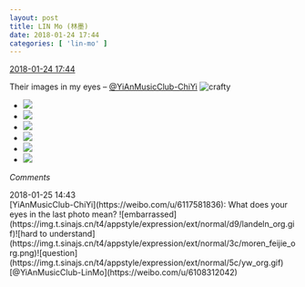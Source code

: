 ```yaml
---
layout: post
title: LIN Mo (林墨)
date: 2018-01-24 17:44
categories: [ 'lin-mo' ]
---
```


<div class="weibo-info">
  <a href="https://weibo.com/6108312042/FFRw9yQZC">2018-01-24 17:44</a>
</div>

Their images in my eyes – [@YiAnMusicClub-ChiYi](https://weibo.com/u/6117581836) ![crafty](https://img.t.sinajs.cn/t4/appstyle/expression/ext/normal/6d/yx_org.gif)

<!-- more -->

<ul class="weibo-pic-list-2">
  <li class="weibo-pic">
    <a href="https://wx2.sinaimg.cn/mw690/006FnQZYly1fnru80v185j32c02c01ky.jpg"><img src="https://wx2.sinaimg.cn/thumb150/006FnQZYly1fnru80v185j32c02c01ky.jpg"/></a>
  </li>
  <li class="weibo-pic">
    <a href="https://wx3.sinaimg.cn/mw690/006FnQZYly1fnru82fja0j32c02c0x6p.jpg"><img src="https://wx3.sinaimg.cn/thumb150/006FnQZYly1fnru82fja0j32c02c0x6p.jpg"/></a>
  </li>
  <li class="weibo-pic">
    <a href="https://wx2.sinaimg.cn/mw690/006FnQZYly1fnru7zmci1j32c02c0e81.jpg"><img src="https://wx2.sinaimg.cn/thumb150/006FnQZYly1fnru7zmci1j32c02c0e81.jpg"/></a>
  </li>
  <li class="weibo-pic">
    <a href="https://wx2.sinaimg.cn/mw690/006FnQZYly1fnru83h13mj32c02c0e81.jpg"><img src="https://wx2.sinaimg.cn/thumb150/006FnQZYly1fnru83h13mj32c02c0e81.jpg"/></a>
  </li>
  <li class="weibo-pic">
    <a href="https://wx4.sinaimg.cn/mw690/006FnQZYly1fnru84pbjqj32c02c04qp.jpg"><img src="https://wx4.sinaimg.cn/thumb150/006FnQZYly1fnru84pbjqj32c02c04qp.jpg"/></a>
  </li>
  <li class="weibo-pic">
    <a href="https://wx2.sinaimg.cn/mw690/006FnQZYly1fnru860q77j31sg2dstwc.jpg"><img src="https://wx2.sinaimg.cn/thumb150/006FnQZYly1fnru860q77j31sg2dstwc.jpg"/></a>
  </li>
</ul>

*Comments*

<div class="weibo-info">2018-01-25 14:43</div>
[YiAnMusicClub-ChiYi](https://weibo.com/u/6117581836): What does your eyes in the last photo mean? ![embarrassed](https://img.t.sinajs.cn/t4/appstyle/expression/ext/normal/d9/landeln_org.gif)![hard to understand](https://img.t.sinajs.cn/t4/appstyle/expression/ext/normal/3c/moren_feijie_org.png)![question](https://img.t.sinajs.cn/t4/appstyle/expression/ext/normal/5c/yw_org.gif)[@YiAnMusicClub-LinMo](https://weibo.com/u/6108312042)
